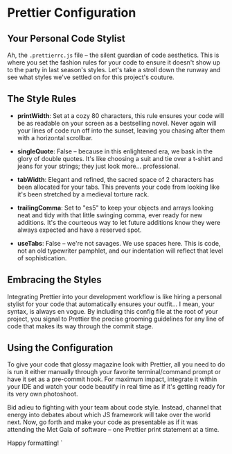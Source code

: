 
# Prettier Configuration

## Your Personal Code Stylist

Ah, the `.prettierrc.js` file – the silent guardian of code aesthetics. This is where you set the fashion rules for your code to ensure it doesn't show up to the party in last season's styles. Let's take a stroll down the runway and see what styles we've settled on for this project's couture.

## The Style Rules

- **printWidth**: Set at a cozy 80 characters, this rule ensures your code will be as readable on your screen as a bestselling novel. Never again will your lines of code run off into the sunset, leaving you chasing after them with a horizontal scrollbar.

- **singleQuote**: False – because in this enlightened era, we bask in the glory of double quotes. It's like choosing a suit and tie over a t-shirt and jeans for your strings; they just look more... professional.

- **tabWidth**: Elegant and refined, the sacred space of 2 characters has been allocated for your tabs. This prevents your code from looking like it's been stretched by a medieval torture rack.

- **trailingComma**: Set to "es5" to keep your objects and arrays looking neat and tidy with that little swinging comma, ever ready for new additions. It's the courteous way to let future additions know they were always expected and have a reserved spot.

- **useTabs**: False – we're not savages. We use spaces here. This is code, not an old typewriter pamphlet, and our indentation will reflect that level of sophistication.

## Embracing the Styles

Integrating Prettier into your development workflow is like hiring a personal stylist for your code that automatically ensures your outfit... I mean, your syntax, is always en vogue. By including this config file at the root of your project, you signal to Prettier the precise grooming guidelines for any line of code that makes its way through the commit stage.

## Using the Configuration

To give your code that glossy magazine look with Prettier, all you need to do is run it either manually through your favorite terminal/command prompt or have it set as a pre-commit hook. For maximum impact, integrate it within your IDE and watch your code beautify in real time as if it's getting ready for its very own photoshoot.

Bid adieu to fighting with your team about code style. Instead, channel that energy into debates about which JS framework will take over the world next. Now, go forth and make your code as presentable as if it was attending the Met Gala of software – one Prettier print statement at a time.

Happy formatting!
`